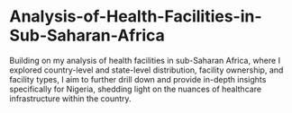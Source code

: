 # Analysis-of-Health-Facilities-in-Sub-Saharan-Africa
Building on my analysis of health facilities in sub-Saharan Africa, where I explored country-level and state-level distribution, facility ownership, and facility types, I aim to further drill down and provide in-depth insights specifically for Nigeria, shedding light on the nuances of healthcare infrastructure within the country.
